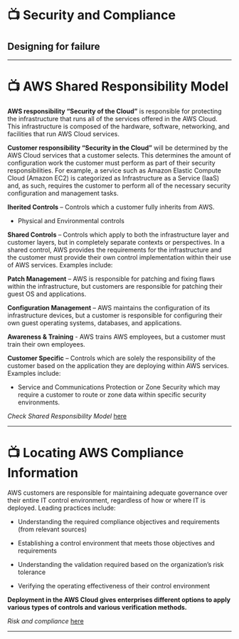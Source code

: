# 📺 Security and Compliance

## Designing for failure

---

# 📺 AWS Shared Responsibility Model

**AWS responsibility “Security of the Cloud”** is responsible for protecting the infrastructure that runs all of the services offered in the AWS Cloud. This infrastructure is composed of the hardware, software, networking, and facilities that run AWS Cloud services.

**Customer responsibility “Security in the Cloud”** will be determined by the AWS Cloud services that a customer selects. This determines the amount of configuration work the customer must perform as part of their security responsibilities. For example, a service such as Amazon Elastic Compute Cloud (Amazon EC2) is categorized as Infrastructure as a Service (IaaS) and, as such, requires the customer to perform all of the necessary security configuration and management tasks.

**Iherited Controls** – Controls which a customer fully inherits from AWS.

- Physical and Environmental controls

**Shared Controls** – Controls which apply to both the infrastructure layer and customer layers, but in completely separate contexts or perspectives. In a shared control, AWS provides the requirements for the infrastructure and the customer must provide their own control implementation within their use of AWS services. Examples include:

**Patch Management** – AWS is responsible for patching and fixing flaws within the infrastructure, but customers are responsible for patching their guest OS and applications.

**Configuration Management** – AWS maintains the configuration of its infrastructure devices, but a customer is responsible for configuring their own guest operating systems, databases, and applications.

**Awareness & Training** - AWS trains AWS employees, but a customer must train their own employees.

**Customer Specific** – Controls which are solely the responsibility of the customer based on the application they are deploying within AWS services. Examples include:

- Service and Communications Protection or Zone Security which may require a customer to route or zone data within specific security environments.

_Check Shared Responsibility Model_ [here](https://aws.amazon.com/compliance/shared-responsibility-model/)

---

# 📺 Locating AWS Compliance Information

AWS customers are responsible for maintaining adequate governance over their entire IT control environment, regardless of how or where IT is deployed. Leading practices include:

- Understanding the required compliance objectives and requirements (from relevant sources)

- Establishing a control environment that meets those objectives and requirements

- Understanding the validation required based on the organization’s risk tolerance

- Verifying the operating effectiveness of their control environment

**Deployment in the AWS Cloud gives enterprises different options to apply various types of controls and various verification methods.**

_Risk and compliance_ [here](https://docs.aws.amazon.com/whitepapers/latest/aws-risk-and-compliance/aws-risk-and-compliance-program.html/)

---
